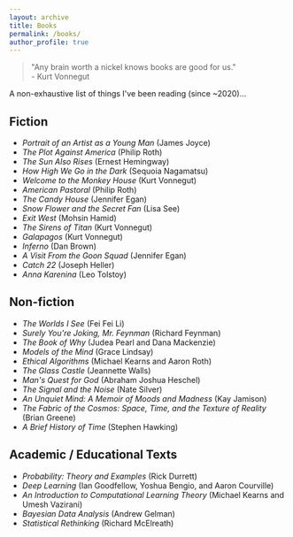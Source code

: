 ```yaml
---
layout: archive
title: Books
permalink: /books/
author_profile: true
---
```

> "Any brain worth a nickel knows books are good for us." \
> \- Kurt Vonnegut 

A non-exhaustive list of things I've been reading (since ~2020)...

## Fiction
- *Portrait of an Artist as a Young Man* (James Joyce)
- *The Plot Against America* (Philip Roth)
- *The Sun Also Rises* (Ernest Hemingway)
- *How High We Go in the Dark* (Sequoia Nagamatsu)
- *Welcome to the Monkey House* (Kurt Vonnegut)
- *American Pastoral* (Philip Roth)
- *The Candy House* (Jennifer Egan)
- *Snow Flower and the Secret Fan* (Lisa See)
- *Exit West* (Mohsin Hamid)
- *The Sirens of Titan* (Kurt Vonnegut)
- *Galapagos* (Kurt Vonnegut)
- *Inferno* (Dan Brown)
- *A Visit From the Goon Squad* (Jennifer Egan)
- *Catch 22* (Joseph Heller)
- *Anna Karenina* (Leo Tolstoy)

## Non-fiction
- *The Worlds I See* (Fei Fei Li)
- *Surely You're Joking, Mr. Feynman* (Richard Feynman)
- *The Book of Why* (Judea Pearl and Dana Mackenzie)
- *Models of the Mind* (Grace Lindsay)
- *Ethical Algorithms* (Michael Kearns and Aaron Roth)
- *The Glass Castle* (Jeannette Walls)
- *Man's Quest for God* (Abraham Joshua Heschel)
- *The Signal and the Noise* (Nate Silver)
- *An Unquiet Mind: A Memoir of Moods and Madness* (Kay Jamison)
- *The Fabric of the Cosmos: Space, Time, and the Texture of Reality* (Brian Greene)
- *A Brief History of Time* (Stephen Hawking)

## Academic / Educational Texts
- *Probability: Theory and Examples* (Rick Durrett)
- *Deep Learning* (Ian Goodfellow, Yoshua Bengio, and Aaron Courville)
- *An Introduction to Computational Learning Theory* (Michael Kearns and Umesh Vazirani)
- *Bayesian Data Analysis* (Andrew Gelman)
- *Statistical Rethinking* (Richard McElreath)
